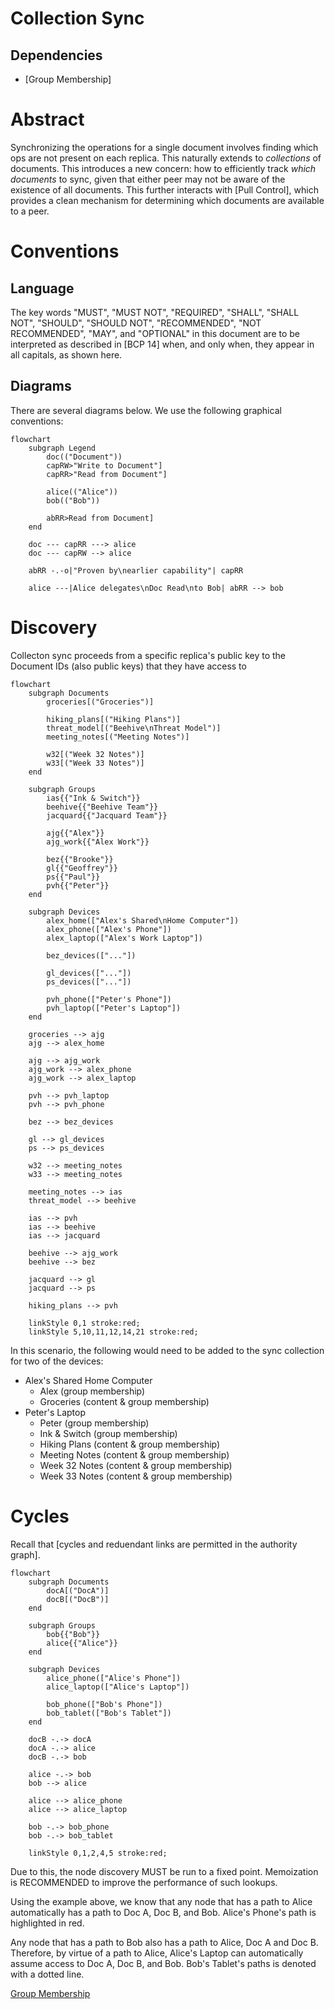 # Collection Sync

## Dependencies

* [Group Membership]

# Abstract

Synchronizing the operations for a single document involves finding which ops are not present on each replica. This naturally extends to _collections_ of documents. This introduces a new concern: how to efficiently track _which documents_ to sync, given that either peer may not be aware of the existence of all documents. This further interacts with [Pull Control], which provides a clean mechanism for determining which documents are available to a peer.

# Conventions

## Language

The key words "MUST", "MUST NOT", "REQUIRED", "SHALL", "SHALL NOT", "SHOULD", "SHOULD NOT", "RECOMMENDED", "NOT RECOMMENDED", "MAY", and "OPTIONAL" in this document are to be interpreted as described in [BCP 14] when, and only when, they appear in all capitals, as shown here.

## Diagrams

There are several diagrams below. We use the following graphical conventions:

```mermaid
flowchart
    subgraph Legend
        doc(("Document"))
        capRW>"Write to Document"]
        capRR>"Read from Document"]

        alice(("Alice"))
        bob(("Bob"))

        abRR>Read from Document]
    end

    doc --- capRR ---> alice
    doc --- capRW --> alice

    abRR -.-o|"Proven by\nearlier capability"| capRR

    alice ---|Alice delegates\nDoc Read\nto Bob| abRR --> bob
```

# Discovery

Collecton sync proceeds from a specific replica's public key to the Document IDs (also public keys) that they have access to

```mermaid
flowchart
    subgraph Documents
        groceries[("Groceries")]

        hiking_plans[("Hiking Plans")]
        threat_model[("Beehive\nThreat Model")]
        meeting_notes[("Meeting Notes")]

        w32[("Week 32 Notes")]
        w33[("Week 33 Notes")]
    end

    subgraph Groups
        ias{{"Ink & Switch"}}
        beehive{{"Beehive Team"}}
        jacquard{{"Jacquard Team"}}

        ajg{{"Alex"}}
        ajg_work{{"Alex Work"}}

        bez{{"Brooke"}}
        gl{{"Geoffrey"}}
        ps{{"Paul"}}
        pvh{{"Peter"}}
    end

    subgraph Devices
        alex_home(["Alex's Shared\nHome Computer"])
        alex_phone(["Alex's Phone"])
        alex_laptop(["Alex's Work Laptop"])

        bez_devices(["..."])

        gl_devices(["..."])
        ps_devices(["..."])

        pvh_phone(["Peter's Phone"])
        pvh_laptop(["Peter's Laptop"])
    end

    groceries --> ajg
    ajg --> alex_home

    ajg --> ajg_work
    ajg_work --> alex_phone
    ajg_work --> alex_laptop

    pvh --> pvh_laptop
    pvh --> pvh_phone

    bez --> bez_devices

    gl --> gl_devices
    ps --> ps_devices

    w32 --> meeting_notes
    w33 --> meeting_notes

    meeting_notes --> ias
    threat_model --> beehive

    ias --> pvh
    ias --> beehive
    ias --> jacquard

    beehive --> ajg_work
    beehive --> bez

    jacquard --> gl
    jacquard --> ps

    hiking_plans --> pvh
    
    linkStyle 0,1 stroke:red;
    linkStyle 5,10,11,12,14,21 stroke:red;
```

In this scenario, the following would need to be added to the sync collection for two of the devices:
* Alex's Shared Home Computer
  * Alex (group membership)
  * Groceries (content & group membership)
* Peter's Laptop
  * Peter (group membership)
  * Ink & Switch (group membership)
  * Hiking Plans (content & group membership)
  * Meeting Notes (content & group membership)
  * Week 32 Notes (content & group membership)
  * Week 33 Notes (content & group membership)

# Cycles

Recall that [cycles and reduendant links are permitted in the authority graph].

```mermaid
flowchart
    subgraph Documents
        docA[("DocA")]
        docB[("DocB")]
    end

    subgraph Groups
        bob{{"Bob"}}
        alice{{"Alice"}}
    end

    subgraph Devices
        alice_phone(["Alice's Phone"])
        alice_laptop(["Alice's Laptop"])
        
        bob_phone(["Bob's Phone"])
        bob_tablet(["Bob's Tablet"])
    end

    docB -.-> docA
    docA -.-> alice
    docB -.-> bob

    alice -.-> bob
    bob --> alice

    alice --> alice_phone
    alice --> alice_laptop

    bob -.-> bob_phone
    bob -.-> bob_tablet

    linkStyle 0,1,2,4,5 stroke:red;
```

Due to this, the node discovery MUST be run to a fixed point. Memoization is RECOMMENDED to improve the performance of such lookups.

Using the example above, we know that any node that has a path to Alice automatically has a path to Doc A, Doc B, and Bob. Alice's Phone's path is highlighted in red.

Any node that has a path to Bob also has a path to Alice, Doc A and Doc B. Therefore, by virtue of a path to Alice, Alice's Laptop can automatically assume access to Doc A, Doc B, and Bob. Bob's Tablet's paths is denoted with a dotted line.

<!-- External Links -->
[Group Membership](./group_membership.md)
